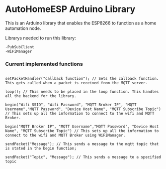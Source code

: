 # AutoHomeESP Arduino Library
This is an Arduino library that enables the ESP8266 to function as a home automation node.

Librarys needed to run this library:

	-PubSubClient
	-WiFiManager

### Current implemented functions

```

setPacketHandler("callback function"); // Sets the callback function. This gets called when a packet is received from the MQTT server.

loop(); // This needs to be placed in the loop function. This handles all the backend for the library.

begin("Wifi SSID", "Wifi Password", "MQTT Broker IP", "MQTT Username","MQTT Password", "Device Host Name", "MQTT Subscribe Topic") // This sets up all the information to connect to the wifi and MQTT Broker.

begin("MQTT Broker IP", "MQTT Username","MQTT Password", "Device Host Name", "MQTT Subscribe Topic") // This sets up all the information to connect to the wifi and MQTT Broker using WiFiManager.

sendPacket("Message"); // This sends a message to the mqtt topic that is stated in the begin function;

sendPacket("Topic", "Message"); // This sends a message to a specified topic


```
